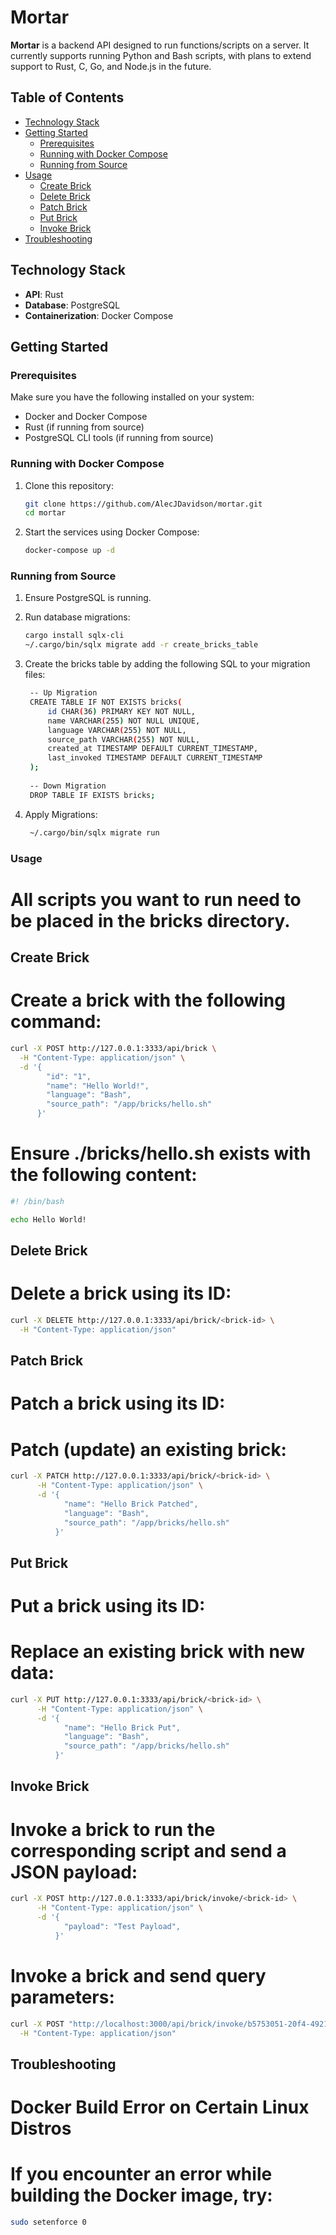 # Mortar

**Mortar** is a backend API designed to run functions/scripts on a server. It currently supports running Python and Bash scripts, with plans to extend support to Rust, C, Go, and Node.js in the future.

## Table of Contents

- [Technology Stack](#technology-stack)
- [Getting Started](#getting-started)
  - [Prerequisites](#prerequisites)
  - [Running with Docker Compose](#running-with-docker-compose)
  - [Running from Source](#running-from-source)
- [Usage](#usage)
  - [Create Brick](#create-brick)
  - [Delete Brick](#delete-brick)
  - [Patch Brick](#patch-brick)
  - [Put Brick](#put-brick)
  - [Invoke Brick](#invoke-brick)
- [Troubleshooting](#troubleshooting)

## Technology Stack

- **API**: Rust
- **Database**: PostgreSQL
- **Containerization**: Docker Compose

## Getting Started

### Prerequisites

Make sure you have the following installed on your system:
- Docker and Docker Compose
- Rust (if running from source)
- PostgreSQL CLI tools (if running from source)

### Running with Docker Compose

1. Clone this repository:

   ```bash
   git clone https://github.com/AlecJDavidson/mortar.git
   cd mortar
   ```

2. Start the services using Docker Compose:
    
   ```bash
   docker-compose up -d
   ```

### Running from Source 

1. Ensure PostgreSQL is running. 

2. Run database migrations: 

   ```bash
   cargo install sqlx-cli
   ~/.cargo/bin/sqlx migrate add -r create_bricks_table
   ```

3. Create the bricks table by adding the following SQL to your migration files:

   ```bash
    -- Up Migration
    CREATE TABLE IF NOT EXISTS bricks(
        id CHAR(36) PRIMARY KEY NOT NULL,
        name VARCHAR(255) NOT NULL UNIQUE,
        language VARCHAR(255) NOT NULL,
        source_path VARCHAR(255) NOT NULL,
        created_at TIMESTAMP DEFAULT CURRENT_TIMESTAMP,
        last_invoked TIMESTAMP DEFAULT CURRENT_TIMESTAMP
    );
    
    -- Down Migration
    DROP TABLE IF EXISTS bricks;
   ```

4. Apply Migrations:

   ```bash
    ~/.cargo/bin/sqlx migrate run
   ```

### Usage 

# All scripts you want to run need to be placed in the bricks directory.

## Create Brick

# Create a brick with the following command:

   ```bash
   curl -X POST http://127.0.0.1:3333/api/brick \
     -H "Content-Type: application/json" \
     -d '{
           "id": "1",
           "name": "Hello World!",
           "language": "Bash",
           "source_path": "/app/bricks/hello.sh"
         }'
   ```

# Ensure ./bricks/hello.sh exists with the following content:

   ```bash
   #! /bin/bash

   echo Hello World!
   ```

## Delete Brick

# Delete a brick using its ID: 

   ```bash
   curl -X DELETE http://127.0.0.1:3333/api/brick/<brick-id> \
     -H "Content-Type: application/json"
   ```

## Patch Brick

# Patch a brick using its ID: 
# Patch (update) an existing brick: 

   ```bash
   curl -X PATCH http://127.0.0.1:3333/api/brick/<brick-id> \
         -H "Content-Type: application/json" \
         -d '{
               "name": "Hello Brick Patched",
               "language": "Bash",
               "source_path": "/app/bricks/hello.sh"
             }'   
   ```

## Put Brick
# Put a brick using its ID: 
# Replace an existing brick with new data:  

   ```bash
   curl -X PUT http://127.0.0.1:3333/api/brick/<brick-id> \
         -H "Content-Type: application/json" \
         -d '{
               "name": "Hello Brick Put",
               "language": "Bash",
               "source_path": "/app/bricks/hello.sh"
             }'
   ```

## Invoke Brick

# Invoke a brick to run the corresponding script and send a JSON payload: 

   ```bash
   curl -X POST http://127.0.0.1:3333/api/brick/invoke/<brick-id> \
         -H "Content-Type: application/json" \
         -d '{
               "payload": "Test Payload",
             }'   
   ```
# Invoke a brick and send query parameters: 

   ```bash
   curl -X POST "http://localhost:3000/api/brick/invoke/b5753051-20f4-4921-8c8a-84968f90e397?param1=value1&param2=value2" \
     -H "Content-Type: application/json"
   ```

## Troubleshooting

# Docker Build Error on Certain Linux Distros 
# If you encounter an error while building the Docker image, try: 

   ```bash
   sudo setenforce 0
   ```

